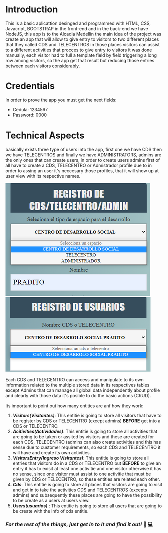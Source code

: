 # Introduction

This is a basic aplicattion desinged and programmed with HTML, CSS, Javacript, BOOTSTRAP in the front-end and in the back-end we have NodeJS, this app is to the Alcadia Medellin
the main idea of the project was create an app that will allow to give entry to visitors to two different places that they called CDS and TELECENTROS in those places visitors can assist to a different activities
that procces to give entry to visitors it was done manually, each visitor had to full a template field by field triggering a long row among visitors, so the app get that result but reducing those entries between each visitors considerably.

# Credentials

In order to prove the app you must get the next fields:
* Cedula: 1234567
* Password: 0000

# Technical Aspects

basically exists three type of users into the app, first one we have CDS then we have TELECENTROS and finally we have ADMINISTRATORS, admins are the only ones that can create users,
in order to create users admins first of all have to create a CDS, TELECENTRO or Admistrador profile due to in order to assing an user it's neccesary those profiles, that it will show up at user view
with its respective names.

![](https://github.com/domdv5/Alcadia/blob/main/src/public/img/cds.PNG)
![](https://github.com/domdv5/Alcadia/blob/main/src/public/img/users.PNG)


Each CDS and TELECENTRO can access and manipulate to its own information related to the multiple stored data in its respectives tables except Admins that can manage all global data 
independently about profile and clearly with those data it's posible to do the basic actions (CRUD).

Its important to point out how many entities are anf how they work: 

1. ***Visitors(Visitantes)***: This entitie is going to store all visitors that have to be register by CDS or TELECENTRO (except admins) **BEFORE** get into a CDS or TELECENTRO.
2. ***Acitivities(Actividades)***: This entitie is going to store all activities that are going to be taken or assited by visitors and these are created for each CDS, TELECENTRO
(admins can also create activities and this has sense due to customer requirements, so each CDS and TELECENTRO it will have and create its own activities.
3. ***VisitorsEntry(Ingreso Visitantes)***: This entitie is going to store all entries that visitors do in a CDS or TELECENTRO but **BEFORE** to give an entry it has to exisit
at least one activitie and one visitor otherwise it has no sense, since one visitor must assist to one activitie that must be given by CDS or TELECENTRO, so these entities are related each other.
4. ***Cds***:  This entitie is going to store all places that visitors are going to visit and get in to take the activities CDS and TELECENTROS (excepts admins) and subsequently these places
are going to have the possibility to be create as a users at users view.
5. ***Users(usuarios)*** :  This entitie is going to store all users that are going to be create with the info of cds entitie.

### ***For the rest of the things, just get in to it and find it out!***  :eyes: :computer:



